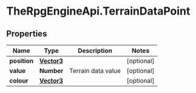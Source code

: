 # TheRpgEngineApi.TerrainDataPoint

## Properties

Name | Type | Description | Notes
------------ | ------------- | ------------- | -------------
**position** | [**Vector3**](Vector3.md) |  | [optional] 
**value** | **Number** | Terrain data value | [optional] 
**colour** | [**Vector3**](Vector3.md) |  | [optional] 


